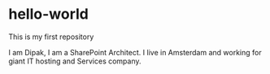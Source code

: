 # hello-world
This is my first repository

I am Dipak, I am a SharePoint Architect. I live in Amsterdam and working for giant IT hosting and Services company.
